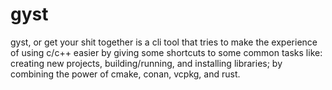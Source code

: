 # gyst 


gyst, or get your shit together is a cli tool that tries to make the experience of using c/c++ easier by giving some shortcuts to some common tasks like: creating new projects, building/running, and installing libraries; by combining the power of cmake, conan, vcpkg, and rust.